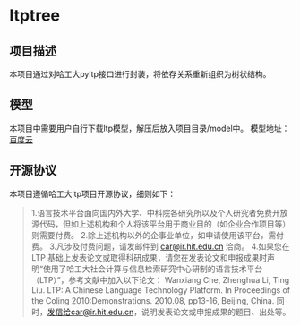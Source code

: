 # ltptree
## 项目描述
本项目通过对哈工大pyltp接口进行封装，将依存关系重新组织为树状结构。

## 模型
本项目中需要用户自行下载ltp模型，解压后放入项目目录/model中。
模型地址：[百度云](http://pan.baidu.com/share/link?shareid=1988562907&uk=2738088569)

## 开源协议
本项目遵循哈工大ltp项目开源协议，细则如下：
> 1.语言技术平台面向国内外大学、中科院各研究所以及个人研究者免费开放源代码，但如上述机构和个人将该平台用于商业目的（如企业合作项目等）则需要付费。
> 2.除上述机构以外的企事业单位，如申请使用该平台，需付费。
> 3.凡涉及付费问题，请发邮件到 car@ir.hit.edu.cn 洽商。
> 4.如果您在 LTP 基础上发表论文或取得科研成果，请您在发表论文和申报成果时声明“使用了哈工大社会计算与信息检索研究中心研制的语言技术平台（LTP）”，参考文献中加入以下论文： Wanxiang Che, Zhenghua Li, Ting Liu. LTP: A Chinese Language Technology Platform. In Proceedings of the Coling 2010:Demonstrations. 2010.08, pp13-16, Beijing, China. 同时，发信给car@ir.hit.edu.cn，说明发表论文或申报成果的题目、出处等。


